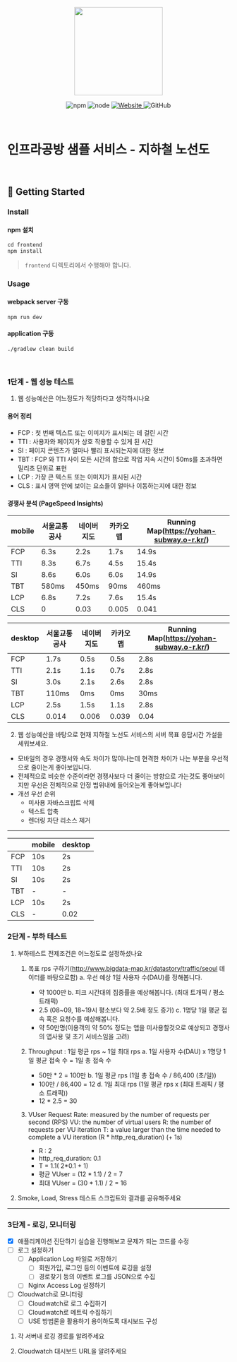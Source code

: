 <p align="center">
    <img width="200px;" src="https://raw.githubusercontent.com/woowacourse/atdd-subway-admin-frontend/master/images/main_logo.png"/>
</p>
<p align="center">
  <img alt="npm" src="https://img.shields.io/badge/npm-%3E%3D%205.5.0-blue">
  <img alt="node" src="https://img.shields.io/badge/node-%3E%3D%209.3.0-blue">
  <a href="https://edu.nextstep.camp/c/R89PYi5H" alt="nextstep atdd">
    <img alt="Website" src="https://img.shields.io/website?url=https%3A%2F%2Fedu.nextstep.camp%2Fc%2FR89PYi5H">
  </a>
  <img alt="GitHub" src="https://img.shields.io/github/license/next-step/atdd-subway-service">
</p>

<br>

# 인프라공방 샘플 서비스 - 지하철 노선도

<br>

## 🚀 Getting Started

### Install
#### npm 설치
```
cd frontend
npm install
```
> `frontend` 디렉토리에서 수행해야 합니다.

### Usage
#### webpack server 구동
```
npm run dev
```
#### application 구동
```
./gradlew clean build
```
<br>


### 1단계 - 웹 성능 테스트
1. 웹 성능예산은 어느정도가 적당하다고 생각하시나요

#### 용어 정리
- FCP : 첫 번째 텍스트 또는 이미지가 표시되는 데 걸린 시간
- TTI : 사용자와 페이지가 상호 작용할 수 있게 된 시간
- SI : 페이지 콘텐츠가 얼마나 빨리 표시되는지에 대한 정보
- TBT : FCP 와 TTI 사이 모든 시간의 합으로 작업 지속 시간이 50ms를 초과하면 밀리초 단위로 표현
- LCP : 가장 큰 텍스트 또는 이미지가 표시된 시간
- CLS : 표시 영역 안에 보이는 요소들이 얼마나 이동하는지에 대한 정보

#### 경쟁사 분석 (PageSpeed Insights)
| mobile | 서울교통공사 | 네이버지도 | 카카오맵   | Running Map(https://yohan-subway.o-r.kr/) |
|--------|--------|-------|--------|-------------------------------------------|
| FCP    | 6.3s   | 2.2s  | 1.7s   | 14.9s                                     |
| TTI    | 8.3s   | 6.7s  | 4.5s   | 15.4s                                     |
| SI     | 8.6s   | 6.0s  | 6.0s   | 14.9s                                     |
| TBT    | 580ms  | 450ms | 90ms   | 460ms                                     |
| LCP    | 6.8s   | 7.2s  | 7.6s   | 15.4s                                     |
| CLS    | 0      | 0.03  | 0.005  | 0.041                                     |

| desktop | 서울교통공사 | 네이버지도 | 카카오맵  | Running Map(https://yohan-subway.o-r.kr/) |
|---------|--------|-------|-------|-------------------------------------------|
| FCP     | 1.7s   | 0.5s  | 0.5s  | 2.8s                                      |
| TTI     | 2.1s   | 1.1s  | 0.7s  | 2.8s                                      |
| SI      | 3.0s   | 2.1s  | 2.6s  | 2.8s                                      |
| TBT     | 110ms  | 0ms   | 0ms   | 30ms                                      |
| LCP     | 2.5s   | 1.5s  | 1.1s  | 2.8s                                      |
| CLS     | 0.014  | 0.006 | 0.039 | 0.04                                      |

2. 웹 성능예산을 바탕으로 현재 지하철 노선도 서비스의 서버 목표 응답시간 가설을 세워보세요.

- 모바일의 경우 경쟁서와 속도 차이가 많이나는데 현격한 차이가 나는 부분을 우선적으로 줄이는게 좋아보입니다.
- 전체적으로 비슷한 수준이라면 경쟁사보다 더 줄이는 방향으로 가는것도 좋아보이지만 우선은 전체적으로 안정 범위내에 들어오는게 좋아보입니다
- 개선 우선 순위 
  - 미사용 자바스크립트 삭제
  - 텍스트 압축 
  - 렌더링 차단 리소스 제거
---
|     | mobile | desktop |
|-----|--------|---------|
| FCP | 10s    | 2s      |
| TTI | 10s    | 2s      |
| SI  | 10s    | 2s      |
| TBT | -      | -       |
| LCP | 10s    | 2s      |
| CLS | -      | 0.02    |


### 2단계 - 부하 테스트 
1. 부하테스트 전제조건은 어느정도로 설정하셨나요
   1) 목표 rps 구하기(http://www.bigdata-map.kr/datastory/traffic/seoul 데이터를 바탕으로함)
      a. 우선 예상 1일 사용자 수(DAU)를 정해봅니다.
       - 약 1000만
      b. 피크 시간대의 집중률을 예상해봅니다. (최대 트개픽 / 평소 트래픽)
       - 2.5 (08~09, 18~19시 평소보다 약 2.5배 정도 증가)
      c. 1명당 1일 평균 접속 혹은 요청수를 예상해봅니다.
       - 약 50만명(이용객의 약 50% 정도는 앱을 미사용할것으로  예상되고 경쟁사의 앱사용  및 초기 서비스임을 고려)

    2) Throughput : 1일 평균 rps ~ 1일 최대 rps
      a. 1일 사용자 수(DAU) x 1명당 1일 평균 접속 수 = 1일 총 접속 수
       - 50만 * 2 = 100만
      b. 1일 평균 rps (1일 총 접속 수 / 86,400 (초/일))
       - 100만 / 86,400 = 12
      d. 1일 최대 rps (1일 평균 rps x (최대 트래픽 / 평소 트래픽))
       - 12 * 2.5 = 30

   3) VUser
      Request Rate: measured by the number of requests per second (RPS)
      VU: the number of virtual users
      R: the number of requests per VU iteration
      T: a value larger than the time needed to complete a VU iteration (R * http_req_duration) (+ 1s)

      - R : 2
      - http_req_duration: 0.1
      - T = 1.1( 2*0.1 + 1)
      - 평균 VUser = (12 * 1.1) / 2 = 7
      - 최대 VUser = (30 * 1.1) / 2 = 16

2. Smoke, Load, Stress 테스트 스크립트와 결과를 공유해주세요
---

### 3단계 - 로깅, 모니터링

- [x] 애플리케이션 진단하기 실습을 진행해보고 문제가 되는 코드를 수정
- [ ] 로그 설정하기
    - [ ] Application Log 파일로 저장하기
        - [ ] 회원가입, 로그인 등의 이벤트에 로깅을 설정
        - [ ] 경로찾기 등의 이벤트 로그를 JSON으로 수집
    - [ ] Nginx Access Log 설정하기
- [ ] Cloudwatch로 모니터링
    - [ ] Cloudwatch로 로그 수집하기
    - [ ] Cloudwatch로 메트릭 수집하기
    - [ ] USE 방법론을 활용하기 용이하도록 대시보드 구성

1. 각 서버내 로깅 경로를 알려주세요

2. Cloudwatch 대시보드 URL을 알려주세요

